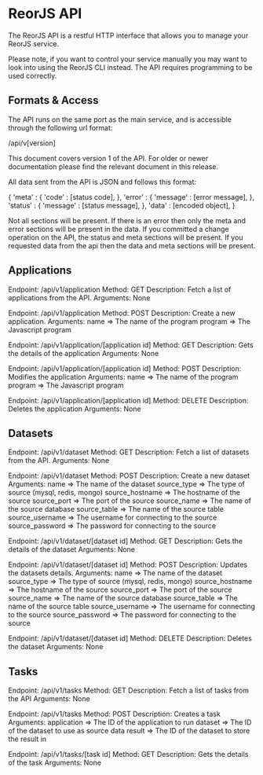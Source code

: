 ReorJS API
==========

The ReorJS API is a restful HTTP interface that allows you to manage your ReorJS service.

Please note, if you want to control your service manually you may want to look into using the ReorJS CLI instead. The API requires programming to be used correctly.

Formats & Access
----------------

The API runs on the same port as the main service, and is accessible through the following url format:

/api/v[version]

This document covers version 1 of the API. For older or newer documentation please find the relevant document in this release.

All data sent from the API is JSON and follows this format:

{
  'meta' : {
    'code' : [status code],
  },
  'error' : {
    'message' : [error message],
  },
  'status' : {
    'message' : [status message],
  },
  'data' : [encoded object],
}

Not all sections will be present. If there is an error then only the meta and error sections will be present in the data. If you committed a change operation on the API, the status and meta sections will be present. If you requested data from the api then the data and meta sections will be present.

Applications
------------

Endpoint: /api/v1/application
Method: GET
Description: Fetch a list of applications from the API.
Arguments: None

Endpoint: /api/v1/application
Method: POST
Description: Create a new application.
Arguments:
  name 		=> The name of the program
  program 	=> The Javascript program

Endpoint: /api/v1/application/[application id]
Method: GET
Description: Gets the details of the application
Arguments: None

Endpoint: /api/v1/application/[application id]
Method: POST
Description: Modifies the application
Arguments:
  name		=> The name of the program
  program	=> The Javascript program

Endpoint: /api/v1/application/[application id]
Method: DELETE
Description: Deletes the application
Arguments: None

Datasets
--------

Endpoint: /api/v1/dataset
Method: GET
Description: Fetch a list of datasets from the API.
Arguments: None

Endpoint: /api/v1/dataset
Method: POST
Description: Create a new dataset
Arguments:
  name			=> The name of the dataset
  source_type		=> The type of source (mysql, redis, mongo)
  source_hostname 	=> The hostname of the source
  source_port		=> The port of the source
  source_name		=> The name of the source database
  source_table		=> The name of the source table
  source_username	=> The username for connecting to the source
  source_password	=> The password for connecting to the source

Endpoint: /api/v1/dataset/[dataset id]
Method: GET
Description: Gets the details of the dataset
Arguments: None

Endpoint: /api/v1/dataset/[dataset id]
Method: POST
Description: Updates the datasets details.
Arguments:
  name			=> The name of the dataset
  source_type		=> The type of source (mysql, redis, mongo)
  source_hostname 	=> The hostname of the source
  source_port		=> The port of the source
  source_name		=> The name of the source database
  source_table		=> The name of the source table
  source_username	=> The username for connecting to the source
  source_password	=> The password for connecting to the source

Endpoint: /api/v1/dataset/[dataset id]
Method: DELETE
Description: Deletes the dataset
Arguments: None

Tasks
-----

Endpoint: /api/v1/tasks
Method: GET
Description: Fetch a list of tasks from the API
Arguments: None

Endpoint: /api/v1/tasks
Method: POST
Description: Creates a task
Arguments:
  application		=> The ID of the application to run
  dataset		=> The ID of the dataset to use as source data
  result		=> The ID of the dataset to store the result in

Endpoint: /api/v1/tasks/[task id]
Method: GET
Description: Gets the details of the task
Arguments: None
